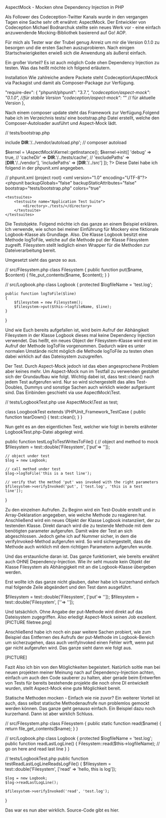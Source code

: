 AspectMock - Mocken ohne Dependency Injection in PHP

Als Follower des Codeception-Twitter Kanals wurde in den vergangen Tagen eine Sache sehr oft erwähnt: AspectMock. Der Entwickler von Codeception Michael Bodnarchuk stellte sein neues Werk vor - eine einfach anzuwendende Mocking-Bibliothek basierend auf Go! AOP.

Für mich als Tester war der Trubel genug Anreiz um mir die Version 0.1.0 zu besorgen und die ersten Sachen auszuprobieren. Nach einigen Startschwierigkeiten erwieß sich die Anwendung als äußerst einfach. 

Ein großer Vorteil? Es ist auch möglich Code ohen Dependency Injection zu testen. Was das heißt möchte ich folgend erläutern.


Installation
Wie zahlreiche andere Packete steht Codeception\AspectMock via Packagist und damit als Composer-Package zur Verfügung.

"require-dev": {
    "phpunit/phpunit": "3.7.*",
    "codeception/aspect-mock": "0.1.0", //für stabile Version
    "codeception/aspect-mock": "*" // für aktuelle Version
},

Nach einem composer update steht das Framework zur Verfügung.Folgend habe ich im Verzeichnis tests/ eine bootstrap.php Datei erstellt, welche den Composer-Autoloader ausführt und Aspect-Mock lädt.

// tests/bootstrap.php

include __DIR__.'/../vendor/autoload.php'; // composer autoload

$kernel = \AspectMock\Kernel::getInstance();
$kernel->init([
    'debug' => true,
    // 'cacheDir' => __DIR__.'/../tests/cache',
    // 'excludePaths' => [__DIR__.'/../vendor'],
    'includePaths' => [__DIR__.'/../src']
]);
?>
Diese Datei habe ich folgend in der phpunit.xml angegeben.

// phpunit.xml (project root)
<xml version="1.0" encoding="UTF-8"?>
<phpunit backupGlobals="false"
         backupStaticAttributes="false"
         bootstrap="tests/bootstrap.php"
         colors="true"
>
    <testsuites>
        <testsuite name="Application Test Suite">
            <directory>./tests/</directory>
        </testsuite>
    </testsuites>
</phpunit>

Die Testobjekte.
Folgend möchte ich das ganze an einem Beispiel erklären. Ich verwende, wie schon bei meiner Einführung für Mockery eine fiktionale Logbook-Klasse als Grundlage.
Also. Die Klasse Logbook besitzt eine Methode logToFile, welche auf die Methode put der Klasse Filesystem zugreift. Filesystem stellt lediglich einen Wrapper für die Methoden zur Dateiverarbeitung bereit.

Umgesetzt sieht das ganze so aus.

// src/Filesystem.php
class Filesystem 
{
	public function put($name, $content)
	{
		file_put_contents($name, $content);
	}
}

// src/Logbook.php
class Logbook
{
	protected $logfileName = 'test.log';

	public function logToFile($line)
	{
		$filesystem = new Filesystem();
		$filesystem->put($this->logfileName, $line);
	}
}

Und wie Euch bereits aufgefallen ist, wird beim Aufruf der Abhängikeit Filesystem in der Klasse Logbook dieses mal keine Dependency Injection verwendet. Das heißt, ein neues Object der Filesystem-Klasse wird erst im Aufruf der Methode logToFile vorgenommen. Dadurch wäre es unter normalen Umstände nicht möglich die Methode logToFile zu testen ohen dabei wirklich auf das Dateisystem zuzugreifen.

Der Test.
Durch Aspect-Mock jedoch ist das eben angesprochene Problem aber keines mehr. 
Um Aspect-Mock nun im Testfall zu verwenden gestaltet sich der Grundaufbau wie folgt. Wichtig dabei ist, dass test::clean() nach jedem Test aufgerufen wird. Nur so wird sichergestellt das alles Test-Doubles, Dummys und sonstige Sachen auch wirklich wieder aufgeräumt sind. Das Einbinden geschieht via use AspectMock\Test.

// tests/LogbookTest.php
use AspectMock\Test as test;

class LoogbookTest extends \PHPUnit_Framework_TestCase
{
	public function tearDown()
	{
		test::clean();
	}
}

Nun geht es an den eigentlichen Test, welcher wie folgt in bereits erähnter LogbookTest.php-Datei abgelegt wird.

public function testLogToTestWritesToFile()
{
	// object and method to mock
	$filesystem = test::double('Filesystem', ['put'=> '']);

	// object under test
	$log = new Logbook;

	// call method under test
	$log->logToFile('this is a test line');

	// verify that the method 'put' was invoked with the right parameters
	$filesystem->verifyInvoked('put', ['test.log', 'this is a test line']);
}

Zu den einzelnen Aufrufen. Zu Beginn wird ein Test-Double erstellt und in Array-Deklaration angegeben, wie welche Methode zu reagieren hat.
Anschließend wird ein neues Objekt der Klasse Logbook instanziiert, der zu testenden Klasse. Direkt danach wird die zu testende Methode mit dem benötigten parameter aufgerufen.
Damit wäre der Test an sich abgeschlossen. Jedoch gehe ich auf Nummer sicher, in dem die verifyInvoked-Method aufgerufen wird. So wird sichergestellt, dass die Methode auch wirklich mit dem richtigen Parametern aufgerufen wurde.

Und das erstaunliche daran ist. Das ganze funktioniert, wie bereits erwähnt auch OHNE Dependency-Injection. Wie ihr seht musste kein Objekt der Klasse Filesystem als Abhängigkeit mit an die Logbook-Klasse übergeben werden.

Erst wollte ich das ganze nicht glauben, daher habe ich kurzerhand einfach mal folgende Zeile abgeändert und den Test dann ausgeführt. 

$filesystem = test::double('Filesystem', ['put'=> '']);
$filesystem = test::double('Filesystem', [''=> '']);

Und tatsächlich. Ohne Angabe der put-Methode wird direkt auf das Dateisystem zugegriffen. Also erledigt Aspect-Mock seinen Job exzellent. 
[PICTURE filetree.png]

Anschließend habe ich noch ein paar weitere Sachen probiert, wie zum Beispiel das Entfernen des Aufrufs der put-Methode im Logbook-Bereich um sicherzugehen, dass auch verifyInvoked einen Fehler wirft, wenn put gar nicht aufgerufen wird. Das ganze sieht dann wie folgt aus.

[PICTURE]

Fazit
Also ich bin von den Möglichkeiten begeistert. Natürlich soltle man bei neuen projekten meiner Meinung nach auf Dependency-Injection achten, einfach um auch den Code sauberer zu halten, aber gerade beim Entwerfen von Tests für bereits bestehende projekte die noch ohne DI entwickelt wurden, stellt Aspect-Mock eine gute Möglichkeit bereit.

Statische Methoden mocken - Einfach wie nie zuvor?
Ein weiterer Vorteil ist auch, dass selbst statische Methodenaufrufe nun problemlos gemockt werden können. Das ganze geht genauso einfach. Ein Beispiel dazu noch kurzerhand. Dann ist aber wirklich Schluss.

// src/Filesystem.php
class Filesystem 
{
	public static function read($name)
	{
		return file_get_contents($name);
	}
}

// src/Logbook.php
class Logbook
{
	protected $logfileName = 'test.log';
	public function readLastLogLine()
	{
		Filesystem::read($this->logfileName);
		// go on here and read last line
	}
}

// tests/LogbookTest.php
public function testReadLastLogLineReadsLogFile()
{
	$filesystem = test::double('Filesystem', ['read' => 'hello, this is log']);

	$log = new Logbook;
	$log->readLastLogLine();

	$filesystem->verifyInvoked('read', 'test.log');
}

Das war es nun aber wirklich. Source-Code gibt es hier.